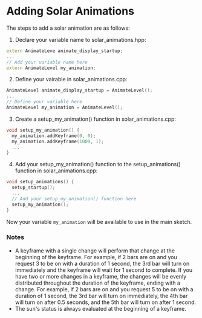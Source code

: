 # Adding Solar Animations
The steps to add a solar animation are as follows:
1. Declare your variable name to solar_animations.hpp:
```cpp
extern AnimateLeve animate_display_startup;
...
// Add your variable name here
extern AnimateLevel my_animation;
```
2. Define your vairable in solar_animations.cpp:
```cpp
AnimateLevel animate_display_startup = AnimateLevel();
...
// Define your variable here
AnimateLevel my_animation = AnimateLevel();
```
3. Create a setup_my_animation() function in solar_animations.cpp:
```cpp
void setup_my_animation() {
  my_animation.addKeyframe(0, 0);
  my_animation.addKeyframe(1000, 1);
  ...
}
```
4. Add your setup_my_animation() function to the setup_animations() function in solar_animations.cpp:
```cpp
void setup_animations() {
  setup_startup();
  ...
  // Add your setup_my_animation() function here
  setup_my_animation();
}
```

Now your variable ```my_animation``` will be available to use in the main sketch. 

### Notes
- A keyframe with a single change will perform that change at the beginning of the keyframe. For example, if 2 bars are on and you request 3 to be on with a duration of 1 second, the 3rd bar will turn on immediately and the keyframe will wait for 1 second to complete. If you have two or more changes in a keyframe, the changes will be evenly distributed throughout the duration of the keyframe, ending with a change. For example, if 2 bars are on and you request 5 to be on with a duration of 1 second, the 3rd bar will turn on immediately, the 4th bar will turn on after 0.5 seconds, and the 5th bar will turn on after 1 second.
- The sun's status is always evaluated at the beginning of a keyframe.